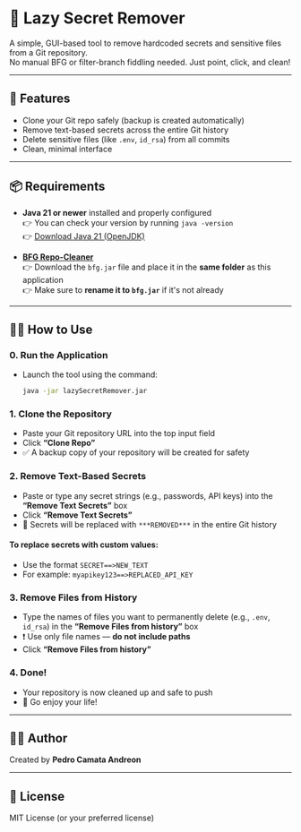 # 🧹 Lazy Secret Remover

A simple, GUI-based tool to remove hardcoded secrets and sensitive files from a Git repository.  
No manual BFG or filter-branch fiddling needed. Just point, click, and clean!

---

## 🚀 Features

- Clone your Git repo safely (backup is created automatically)
- Remove text-based secrets across the entire Git history
- Delete sensitive files (like `.env`, `id_rsa`) from all commits
- Clean, minimal interface

---

## 📦 Requirements

- **Java 21 or newer** installed and properly configured  
  👉 You can check your version by running `java -version`  
  👉 [Download Java 21 (OpenJDK)](https://jdk.java.net/21/)

- **[BFG Repo-Cleaner](https://rtyley.github.io/bfg-repo-cleaner/)**  
  👉 Download the `bfg.jar` file and place it in the **same folder** as this application  
  👉 Make sure to **rename it to `bfg.jar`** if it's not already

---

## 🧑‍💻 How to Use

### 0. Run the Application
- Launch the tool using the command:
  ```bash
  java -jar lazySecretRemover.jar

### 1. Clone the Repository
- Paste your Git repository URL into the top input field
- Click **“Clone Repo”**
- ✅ A backup copy of your repository will be created for safety

### 2. Remove Text-Based Secrets
- Paste or type any secret strings (e.g., passwords, API keys) into the **“Remove Text Secrets”** box
- Click **“Remove Text Secrets”**
- 🔐 Secrets will be replaced with `***REMOVED***` in the entire Git history
#### To replace secrets with custom values:
- Use the format `SECRET==>NEW_TEXT`
- For example: `myapikey123==>REPLACED_API_KEY`

### 3. Remove Files from History
- Type the names of files you want to permanently delete (e.g., `.env`, `id_rsa`) in the **“Remove Files from history”** box
- ❗ Use only file names — **do not include paths**
- Click **“Remove Files from history”**

### 4. Done!
- Your repository is now cleaned up and safe to push
- 🎉 Go enjoy your life!

---

## 👨‍🎨 Author

Created by **Pedro Camata Andreon**

---

## 📝 License

MIT License (or your preferred license)
